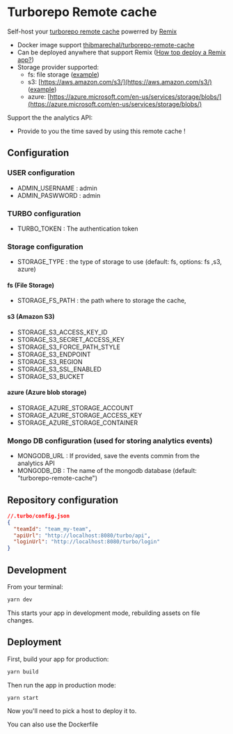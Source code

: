 # Turborepo Remote cache

Self-host your [turborepo remote cache](https://turborepo.org/docs/features/remote-caching) powerred by [Remix](https://remix.run/)

- Docker image support [thibmarechal/turborepo-remote-cache](https://hub.docker.com/r/thibmarechal/turbo-epo-remote-cache)
- Can be deployed anywhere that support Remix ([How top deploy a Remix  app?](https://remix.run/docs/en/v1/guides/deployment))
- Storage provider supported:
  - fs: file storage ([example](./docker-compose.fs.yml))
  - s3: [https://aws.amazon.com/s3/](https://aws.amazon.com/s3/) ([example](./docker-compose.s3.yml))
  - azure: [https://azure.microsoft.com/en-us/services/storage/blobs/](https://azure.microsoft.com/en-us/services/storage/blobs/)

Support the the analytics API:
- Provide to you the time saved by using this remote cache !

## Configuration

### USER configuration
- ADMIN_USERNAME : admin
- ADMIN_PASWWORD : admin

### TURBO configuration
- TURBO_TOKEN : The authentication token

### Storage configuration
- STORAGE_TYPE : the type of storage to use (default: fs, options: fs ,s3, azure)
#### fs (File Storage)
- STORAGE_FS_PATH : the path where to storage the cache,
#### s3 (Amazon S3)
- STORAGE_S3_ACCESS_KEY_ID
- STORAGE_S3_SECRET_ACCESS_KEY
- STORAGE_S3_FORCE_PATH_STYLE
- STORAGE_S3_ENDPOINT
- STORAGE_S3_REGION
- STORAGE_S3_SSL_ENABLED
- STORAGE_S3_BUCKET
#### azure (Azure blob storage)
- STORAGE_AZURE_STORAGE_ACCOUNT
- STORAGE_AZURE_STORAGE_ACCESS_KEY
- STORAGE_AZURE_STORAGE_CONTAINER

### Mongo DB configuration (used for storing analytics events)
- MONGODB_URL : If provided, save the events commin from the analytics API
- MONGODB_DB : The name of the mongodb database (default: "turborepo-remote-cache")

## Repository configuration

```json
//.turbo/config.json
{
  "teamId": "team_my-team",
  "apiUrl": "http://localhost:8080/turbo/api",
  "loginUrl": "http://localhost:8080/turbo/login"
}
```

## Development

From your terminal:

```sh
yarn dev
```

This starts your app in development mode, rebuilding assets on file changes.

## Deployment

First, build your app for production:

```sh
yarn build
```

Then run the app in production mode:

```sh
yarn start
```

Now you'll need to pick a host to deploy it to.

You can also use the Dockerfile
